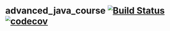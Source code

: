 # advanced_java_course [![Build Status](https://travis-ci.org/lamtev/advanced_java_course.svg?branch=master)](https://travis-ci.org/lamtev/advanced_java_course) [![codecov](https://codecov.io/gh/lamtev/advanced_java_course/branch/master/graph/badge.svg)](https://codecov.io/gh/lamtev/advanced_java_course)
